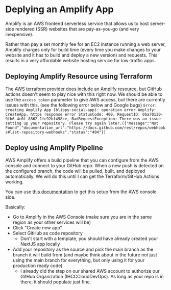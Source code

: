# Deplying an Amplify App

Amplify is an AWS frontend serverless service that allows us to host server-side rendered (SSR) websites that are pay-as-you-go (and very inexpensive).

Rather than pay a set monthly fee for an EC2 instance running a web server, Amplify charges only for build time (every time you make changes to your website and it has to build and deploy a new version) and requests. 
This results in a very affordable website hosting service for low-traffic apps. 

## Deploying Amplify Resource using Terraform

The [AWS terraform provider does include an Amplify resource](https://registry.terraform.io/providers/hashicorp/aws/latest/docs/resources/amplify_app), but GitHub actions doesn't seem to play nice with this right now.
We should be able to use the `access_token` parameter to give AWS access, but there are currently issues with this. (see the following error below and Google bugs)
`
Error: creating Amplify App (blippy-social-app): operation error Amplify: CreateApp, https response error StatusCode: 400, RequestID: 0ba70130-9fb6-4c0f-8862-1fc92bf498ce, BadRequestException: There was an issue setting up your repository. Please try again later.({"message":"Not Found","documentation_url":"https://docs.github.com/rest/repos/webhooks#list-repository-webhooks","status":"404"})
`
## Deploy using Amplify Pipeline

AWS Amplify offers a build pipeline that you can configure from the AWS console and connect to your GitHub repo. When a new push is detected on the configured branch, the code will be pulled, built, and deployed automatically. We will do this until I can get the Terraform/GitHub Actions working.

You can use [this documentation](https://docs.aws.amazon.com/amplify/latest/userguide/setting-up-GitHub-access.html) to get this setup from the AWS console side. 

Basically:
- Go to Amplify in the AWS Console (make sure you are in the same region as your other services will be)
- Click "Create new app"
- Select GitHub as code repository
  - Don't start with a template, you should have already created your NextJS app locally
- Add your repository as the source and pick the main branch as the branch it will build from (and maybe think about in the future not just using the main branch for everything, but only using it for your production ready code)
  - I already did the step on our shared AWS account to authorize our GitHub Organization (IHCCCloudDevOps). As long as your repo is in there, it should populate just fine.
